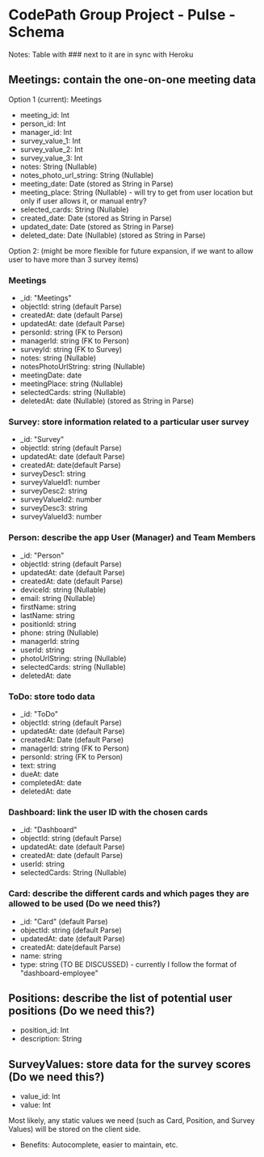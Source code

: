 # CodePath Group Project - Pulse - Schema

Notes: Table with ### next to it are in sync with Heroku

## Meetings: contain the one-on-one meeting data

Option 1 (current):
Meetings
- meeting_id: Int
- person_id: Int
- manager_id: Int
- survey_value_1: Int
- survey_value_2: Int
- survey_value_3: Int
- notes: String (Nullable)
- notes_photo_url_string: String (Nullable)
- meeting_date: Date (stored as String in Parse)
- meeting_place: String (Nullable) - will try to get from user location but only if user allows it, or manual entry?
- selected_cards: String (Nullable)
- created_date: Date (stored as String in Parse)
- updated_date: Date (stored as String in Parse)
- deleted_date: Date (Nullable) (stored as String in Parse)

Option 2: (might be more flexible for future expansion, if we want to allow user to have more than 3 survey items)
### Meetings
- _id: "Meetings"
- objectId: string (default Parse)
- createdAt: date (default Parse)
- updatedAt: date (default Parse)
- personId: string (FK to Person)
- managerId: string (FK to Person)
- surveyId: string (FK to Survey)
- notes: string (Nullable)
- notesPhotoUrlString: string (Nullable)
- meetingDate: date
- meetingPlace: string (Nullable)
- selectedCards: string (Nullable)
- deletedAt: date (Nullable) (stored as String in Parse)

### Survey: store information related to a particular user survey
- _id: "Survey"
- objectId: string (default Parse)
- updatedAt: date (default Parse)
- createdAt: date(default Parse)
- surveyDesc1: string
- surveyValueId1: number
- surveyDesc2: string
- surveyValueId2: number
- surveyDesc3: string
- surveyValueId3: number

### Person: describe the app User (Manager) and Team Members 
- _id: "Person"
- objectId: string (default Parse)
- updatedAt: date (default Parse)
- createdAt: date (default Parse)
- deviceId: string (Nullable) 
- email: string (Nullable)
- firstName: string
- lastName: string
- positionId: string
- phone: string (Nullable)
- managerId: string
- userId: string
- photoUrlString: string (Nullable)
- selectedCards: string (Nullable)
- deletedAt: date

### ToDo: store todo data
- _id: "ToDo"
- objectId: string (default Parse)
- updatedAt: date (default Parse)
- createdAt: Date (default Parse)
- managerId: string (FK to Person)
- personId: string (FK to Person)
- text: string
- dueAt: date 
- completedAt: date 
- deletedAt: date

### Dashboard: link the user ID with the chosen cards
- _id: "Dashboard"
- objectId: string (default Parse)
- updatedAt: date (default Parse)
- createdAt: date (default Parse)
- userId: string
- selectedCards: String (Nullable)

### Card: describe the different cards and which pages they are allowed to be used (Do we need this?)
- _id: "Card" (default Parse)
- objectId: string (default Parse)
- updatedAt: date (default Parse)
- createdAt: date(default Parse)
- name: string
- type: string (TO BE DISCUSSED) - currently I follow the format of "dashboard-employee"

## Positions: describe the list of potential user positions (Do we need this?)
- position_id: Int
- description: String

## SurveyValues: store data for the survey scores (Do we need this?)
- value_id: Int
- value: Int

Most likely, any static values we need (such as Card, Position, and Survey Values) will be stored on the client side. 
- Benefits: Autocomplete, easier to maintain, etc.
